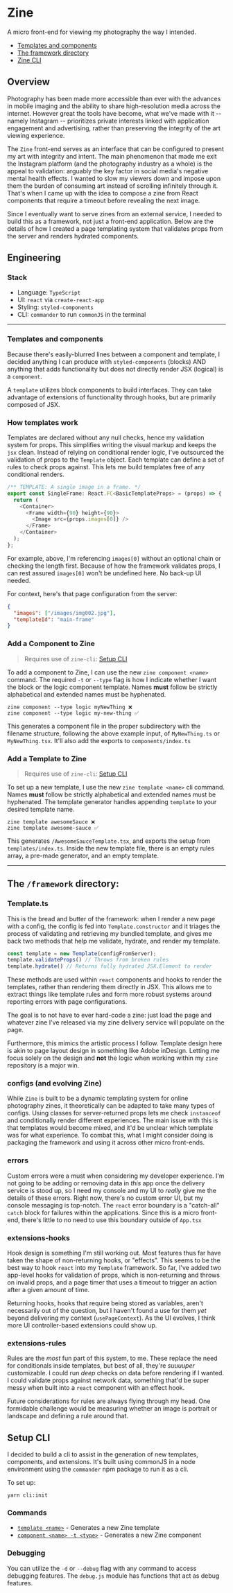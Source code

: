 # Zine
A micro front-end for viewing my photography the way I intended.

- [Templates and components](#templates-and-components)
- [The framework directory](#the-framework-directory)
- [Zine CLI](#setup-cli)

## Overview

Photography has been made more accessible than ever with the advances in mobile imaging
and the ability to share high-resolution media across the internet. However great the
tools have become, what we've made with it -- namely Instagram -- prioritizes private
interests linked with application engagement and advertising, rather than preserving the integrity of
the art viewing experience. 

The `Zine` front-end serves as an interface that can be configured to present my art
with integrity and intent. The main phenomenon that made me exit the Instagram platform
(and the photography industry as a whole) is the appeal to validation: arguably the key
factor in social media's negative mental health effects. I wanted to slow my
viewers down and impose upon them the burden of consuming art instead of scrolling
infinitely through it. That's when I came up with the idea to compose a zine from React
components that require a timeout before revealing the next image.

Since I eventually want to serve zines from an external service, I needed to build this as a
framework, not just a front-end application. Below are the details of how I created a page templating
system that validates props from the server and renders hydrated components. 

## Engineering

### Stack

- Language: `TypeScript`
- UI: `react` via `create-react-app`
- Styling: `styled-components`
- CLI: `commander` to run `commonJS` in the terminal

---

### Templates and components

Because there's easily-blurred lines between a component and template, I decided anything I can produce with `styled-components` (blocks) AND anything that adds functionality but does not directly render JSX (logical) is a `component`. 

A `template` utilizes block components to build interfaces. They can take advantage of extensions of functionality through hooks, but are primarily composed of JSX.

### How templates work

Templates are declared without any null checks, hence my validation system for props. This simplifies writing the visual markup and keeps the `jsx` clean. Instead of relying on conditional render logic, I've outsourced the validation of props to the `Template` object. Each template can define a set of rules to check props against. This lets me build templates free of any conditional renders.

```typescript jsx
/** TEMPLATE: A single image in a frame. */
export const SingleFrame: React.FC<BasicTemplateProps> = (props) => {
  return (
    <Container>
      <Frame width={90} height={90}>
        <Image src={props.images[0]} />
      </Frame>
    </Container>
  );
};
```

For example, above, I'm referencing `images[0]` without an optional chain or checking the length first. Because of how the framework validates props, I can rest assured `images[0]` won't be undefined here. No back-up UI needed.

For context, here's that page configuration from the server:

```json
{
  "images": ["/images/img002.jpg"],
  "templateId": "main-frame"
}
```

### Add a Component to Zine

> Requires use of `zine-cli`: [Setup CLI](#setup-cli)

To add a component to Zine, I can use the new `zine component <name>` command. The required `-t` or `--type` flag is how I indicate whether I want the block or the logic component template. Names **must** follow be strictly alphabetical and extended names must be hyphenated.

```
zine component --type logic myNewThing ❌
zine component --type logic my-new-thing ✅
```

This generates a component file in the proper subdirectory with the filename structure, following the above example input, of `MyNewThing.ts` or `MyNewThing.tsx`. It'll also add the exports to `components/index.ts`

### Add a Template to Zine

> Requires use of `zine-cli`: [Setup CLI](#setup-cli)

To set up a new template, I use the new `zine template <name>` cli command. Names **must** follow be strictly alphabetical and extended names must be hyphenated. The template generator handles appending `template` to your desired template name.

```
zine template awesomeSauce ❌
zine template awesome-sauce ✅
```

This generates `/AwesomeSauceTemplate.tsx`, and exports the setup from `templates/index.ts`. Inside the new template file, there is an empty rules array, a pre-made generator, and an empty template.

---

## The `/framework` directory:

### Template.ts

This is the bread and butter of the framework: when I render a new page with a config, the config is fed into `Template.constructor` and it triages the process of validating and retrieving my bundled template, and gives me back two methods that help me validate, hydrate, and render my template.

```typescript
const template = new Template(configFromServer);
template.validateProps() // Throws from broken rules
template.hydrate() // Returns fully hydrated JSX.Element to render
```

These methods are used within `react` components and hooks to render the templates, rather than rendering them directly in JSX. This allows me to extract things like template rules and form more robust systems around reporting errors with page configurations. 

The goal is to not have to ever hard-code a zine: just load the page and whatever zine I've released via my zine delivery service will populate on the page. 

Furthermore, this mimics the artistic process I follow. Template design here is akin to page layout design in something like Adobe inDesign. Letting me focus solely on the design and **not** the logic when working within my `zine` repository is a major win.

### configs (and evolving Zine)

While `Zine` is built to be a dynamic templating system for online photography zines, it theoretically can be adapted to take many types of configs. Using classes for server-returned props lets me check `instanceof` and conditionally render different experiences. The main issue with this is that templates would become mixed, and it'd be unclear which template was for what experience. To combat this, what I might consider doing is packaging the framework and using it across other micro front-ends.

### errors

Custom errors were a must when considering my developer experience. I'm not going to be adding or removing data in _this_ app once the delivery service is stood up, so I need my console and my UI to _really_ give me the details of these errors. Right now, there's no custom error UI, but my console messaging is top-notch. The `react` error boundary is a "catch-all" `catch` block for failures within the applications. Since this is a micro front-end, there's little to no need to use this boundary outside of `App.tsx`

### extensions-hooks

Hook design is something I'm still working out. Most features thus far have taken the shape of non-returning hooks, or "effects". This seems to be the best way to hook `react` into my `Template` framework. So far, I've added two app-level hooks for validation of props, which is non-returning and throws on invalid props, and a page timer that uses a timeout to trigger an action after a given amount of time.

Returning hooks, hooks that require being stored as variables, aren't necessarily out of the question, but I haven't found a use for them _yet_ beyond delivering my context (`usePageContext`). As the UI evolves, I think more UI controller-based extensions could show up.

### extensions-rules

Rules are the _most_ fun part of this system, to me. These replace the need for conditionals inside templates, but best of all, they're _suuuuper_ customizable. I could run _deep_ checks on data before rendering if I wanted. I could validate props against network data, something that'd be super messy when built into a `react` component with an effect hook.

Future considerations for rules are always flying through my head. One formidable challenge would be measuring whether an image is portrait or landscape and defining a rule around that.


## Setup CLI

I decided to build a cli to assist in the generation of new templates, components, and extensions. It's built using commonJS in a node environment using the `commander` npm package to run it as a cli.

To set up:

```
yarn cli:init
```

### Commands

- [`template <name>`](#add-a-template-to-zine) - Generates a new Zine template
- [`component <name> -t <type>`](#add-a-component-to-zine) - Generates a new Zine component

### Debugging

You can utilize the `-d` or `--debug` flag with any command to access debugging features. The `debug.js` module has functions that act as debug features.
